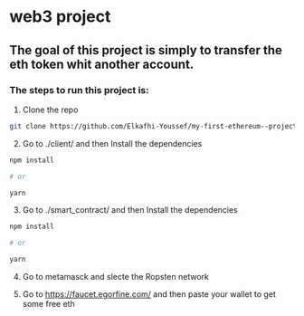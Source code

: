 # web3 project

## The goal of this project is simply to transfer the eth  token whit another account.


### The steps to run this project is:

1. Clone the repo

```sh
git clone https://github.com/Elkafhi-Youssef/my-first-ethereum--project.git
```

2. Go to ./client/ and then  Install the dependencies

```sh
npm install

# or

yarn
```

3. Go to ./smart_contract/ and then  Install the dependencies

```sh
npm install

# or

yarn
```

4. Go to metamasck and slecte the Ropsten network

5. Go to https://faucet.egorfine.com/ and then paste your wallet to get some free eth 
